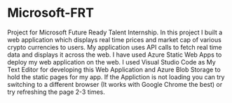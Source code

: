 # Microsoft-FRT
Project for Microsoft Future Ready Talent Internship.
In this project I built a web application which displays real time prices and market cap of various crypto currencies to users.
My application uses API calls to fetch real time data and displays it across the web.
I have used Azure Static Web Apps to deploy my web application on the web.
I used Visual Studio Code as My Text Editor for developing this Web Application and Azure Blob Storage to hold the static pages for my app.
If the Appliction is not loading you can try switching to a different browser (It works with Google Chrome the best) or try refreshing the page 2-3 times.
